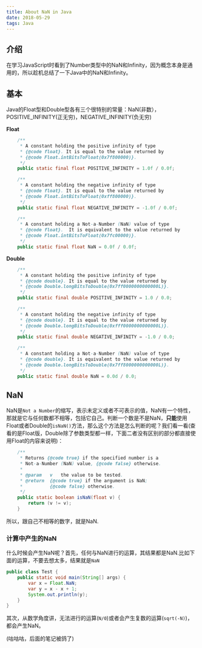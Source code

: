 ```yaml
---
title: About NaN in Java
date: 2018-05-29
tags: Java
---
```

## 介绍
在学习JavaScript时看到了Number类型中的NaN和Infinity，因为概念本身是通用的，所以趁机总结了一下Java中的NaN和Infinity。

## 基本
Java的Float型和Double型各有三个很特别的常量：NaN(非数），POSITIVE_INFINITY(正无穷)，NEGATIVE_INFINITY(负无穷)

**Float**
```Java
    /**
     * A constant holding the positive infinity of type
     * {@code float}. It is equal to the value returned by
     * {@code Float.intBitsToFloat(0x7f800000)}.
     */
    public static final float POSITIVE_INFINITY = 1.0f / 0.0f;

    /**
     * A constant holding the negative infinity of type
     * {@code float}. It is equal to the value returned by
     * {@code Float.intBitsToFloat(0xff800000)}.
     */
    public static final float NEGATIVE_INFINITY = -1.0f / 0.0f;

    /**
     * A constant holding a Not-a-Number (NaN) value of type
     * {@code float}.  It is equivalent to the value returned by
     * {@code Float.intBitsToFloat(0x7fc00000)}.
     */
    public static final float NaN = 0.0f / 0.0f;
```
**Double**
```Java
    /**
     * A constant holding the positive infinity of type
     * {@code double}. It is equal to the value returned by
     * {@code Double.longBitsToDouble(0x7ff0000000000000L)}.
     */
    public static final double POSITIVE_INFINITY = 1.0 / 0.0;

    /**
     * A constant holding the negative infinity of type
     * {@code double}. It is equal to the value returned by
     * {@code Double.longBitsToDouble(0xfff0000000000000L)}.
     */
    public static final double NEGATIVE_INFINITY = -1.0 / 0.0;

    /**
     * A constant holding a Not-a-Number (NaN) value of type
     * {@code double}. It is equivalent to the value returned by
     * {@code Double.longBitsToDouble(0x7ff8000000000000L)}.
     */
    public static final double NaN = 0.0d / 0.0;
```
## NaN
NaN是`Not a Number`的缩写，表示未定义或者不可表示的值，NaN有一个特性，那就是它与任何数都不相等，包括它自己。判断一个数是不是NaN，**只能**使用Float或者Double的`isNaN()`方法，那么这个方法是怎么判断的呢？我们看一看(查看的是Float版，Double除了参数类型都一样，下面二者没有区别的部分都直接使用Float的内容来说明)：
```Java
    /**
     * Returns {@code true} if the specified number is a
     * Not-a-Number (NaN) value, {@code false} otherwise.
     *
     * @param   v   the value to be tested.
     * @return  {@code true} if the argument is NaN;
     *          {@code false} otherwise.
     */
    public static boolean isNaN(float v) {
        return (v != v);
    }
```
所以，跟自己不相等的数字，就是NaN.
### 计算中产生的NaN
什么时候会产生NaN呢？首先，任何与NaN进行的运算，其结果都是NaN.比如下面的运算，不要去想太多，结果就是`NaN`
```Java
public class Test {
	public static void main(String[] args) {
		var x = Float.NaN;
		var y = x - x + 1;
		System.out.println(y);
	}
}
```
其次，从数学角度讲，无法进行的运算(`N/0`)或者会产生复数的运算(`sqrt(-N)`)，都会产生NaN。

(咕咕咕，后面的笔记被鸽了)
